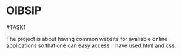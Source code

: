 # OIBSIP
#TASK1

The project is about having common website for avaliable online applications so that one can easy access. I have used html and css.
